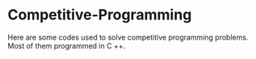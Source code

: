 # Competitive-Programming
Here are some codes used to solve competitive programming problems. Most of them programmed in C ++.

